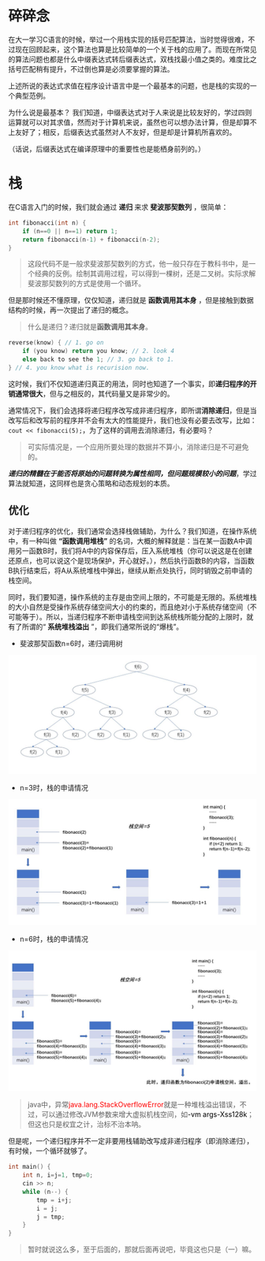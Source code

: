 
# 碎碎念

在大一学习C语言的时候，举过一个用栈实现的括号匹配算法，当时觉得很难，不过现在回顾起来，这个算法也算是比较简单的一个关于栈的应用了。而现在所常见的算法问题也都是什么中缀表达式转后缀表达式，双栈找最小值之类的。难度比之括号匹配稍有提升，不过倒也算是必须要掌握的算法。

上述所说的表达式求值在程序设计语言中是一个最基本的问题，也是栈的实现的一个典型范例。

为什么说是最基本？
我们知道，中缀表达式对于人来说是比较友好的，学过四则运算就可以对其求值，然而对于计算机来说，虽然也可以想办法计算，但是却算不上友好了；相反，后缀表达式虽然对人不友好，但是却是计算机所喜欢的。

（话说，后缀表达式在编译原理中的重要性也是能栖身前列的。）

# 栈

在C语言入门的时候，我们就会通过 **递归** 来求 **斐波那契数列** ，很简单：
```c++
int fibonacci(int n) {
	if (n==0 || n==1) return 1;
	return fibonacci(n-1) + fibonacci(n-2);
}
```
> 这段代码不是一般求斐波那契数列的方式，他一般只存在于教科书中，是一个经典的反例。绘制其调用过程，可以得到一棵树，还是二叉树。实际求解斐波那契数列的方式是使用一个循环。

但是那时候还不懂原理，仅仅知道，递归就是 **函数调用其本身** ，但是接触到数据结构的时候，再一次提出了递归的概念。

>  什么是递归？递归就是**函数调用其本身**。
```c++
reverse(know) {	// 1. go on
	if (you know) return you know; // 2. look 4
	else back to see the 1; // 3. go back to 1.
} // 4. you know what is recurision now.
```

这时候，我们不仅知道递归真正的用法，同时也知道了一个事实，即**递归程序的开销通常很大**，但与之相反的，其代码量又是非常少的。

通常情况下，我们会选择将递归程序改写成非递归程序，即所谓**消除递归**，但是当改写后和改写前的程序并不会有太大的性能提升，我们也没有必要去改写，比如：```cout << fibonacci(5);```，为了这样的调用去消除递归，有必要吗？

> 可实际情况是，一个应用所要处理的数据并不算小，消除递归是不可避免的。

***递归的精髓在于能否将原始的问题转换为属性相同，但问题规模较小的问题***，学过算法就知道，这同样也是贪心策略和动态规划的本质。

## 优化

对于递归程序的优化，我们通常会选择栈做辅助，为什么？我们知道，在操作系统中，有一种叫做 **“函数调用堆栈”** 的名词，大概的解释就是：当在某一函数A中调用另一函数B时，我们将A中的内容保存后，压入系统堆栈（你可以说这是在创建还原点，也可以说这个是现场保护，开心就好。），然后执行函数B的内容，当函数B执行结束后，将A从系统堆栈中弹出，继续从断点处执行，同时销毁之前申请的栈空间。

同时，我们要知道，操作系统的主存是由空间上限的，不可能是无限的。系统堆栈的大小自然是受操作系统存储空间大小的约束的，而且绝对小于系统存储空间（不可能等于）。所以，当递归程序不断申请栈空间到达系统栈所能分配的上限时，就有了所谓的“ **系统堆栈溢出** ”，即我们通常所说的“爆栈”。

* 斐波那契函数n=6时，递归调用树

![斐波那契函数n=6时，递归调用树](./img/斐波那契树.jpg)

* n=3时，栈的申请情况

![n=3时，栈的申请情况](./img/n=3时的栈.jpg)

* n=6时，栈的申请情况

![n=6时，栈的申请情况](./img/n=6时的栈.jpg)

> java中，异常<font color="red">java.lang.StackOverflowError</font>就是一种堆栈溢出错误，不过，可以通过修改JVM参数来增大虚拟机栈空间，如<font color="black">-vm args-Xss128k</font>；但这也只是权宜之计，治标不治本呐。

但是呢，一个递归程序并不一定非要用栈辅助改写成非递归程序（即消除递归），有时候，一个循环就够了。

```c++
int main() {
	int n, i=j=1, tmp=0;
	cin >> n;
	while (n--) {
		tmp = i+j;
		i = j;
		j = tmp;
	}
}
```

> 暂时就说这么多，至于后面的，那就后面再说吧，毕竟这也只是（一）嘛。
